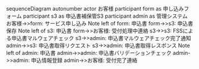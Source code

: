 
sequenceDiagram
    autonumber
    actor お客様
    participant form as 申し込みフォーム
    participant s3 as 申込書補保管S3
    participant admin as 管理システム
    お客様->>form: サービス申し込み
    Note left of form: 申込書
    form->>s3: 申込書保存
    Note left of s3: 申込書
    form->>お客様: 受付処理中連絡
    s3->>s3: FSSによる申込書マルウェアチェック
    s3->>admin: 申込書マルウェアチェック完了通知
    admin->>s3: 申込書取得リクエスト
    s3->>admin: 申込書取得レスポンス
    Note left of admin: 申込書
    admin->>admin: 申込書バリデーションチェック
    admin->>admin: 申込情報登録
    admin->>お客様: 受付完了連絡
